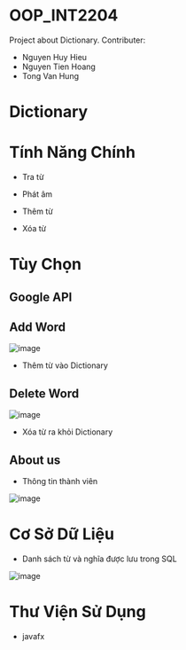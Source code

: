 # OOP_INT2204
Project about Dictionary.
Contributer: 
  - Nguyen Huy Hieu
  - Nguyen Tien Hoang
  - Tong Van Hung

# Dictionary

# Tính Năng Chính

* Tra từ

* Phát âm

* Thêm từ

* Xóa từ

# Tùy Chọn

## Google API


## Add Word
![image](https://user-images.githubusercontent.com/73229448/184874344-2ac8ae5a-3390-43ba-a16c-aa9ee61f1fd4.png)
 
 * Thêm từ vào Dictionary

## Delete Word

![image](https://user-images.githubusercontent.com/73229448/184874692-f75ff6d3-a2e7-455f-a1a3-055e3cae819b.png)

* Xóa từ ra khỏi Dictionary

## About us

* Thông tin thành viên

![image](https://user-images.githubusercontent.com/73229448/184876162-33343b79-be84-4fb8-bea7-fcae837faa8e.png)


# Cơ Sở Dữ Liệu
* Danh sách từ và nghĩa được lưu trong SQL

![image](https://user-images.githubusercontent.com/73229448/184876600-84f65bd9-16d2-47d8-a181-dffbbff52891.png)


# Thư Viện Sử Dụng

* javafx


